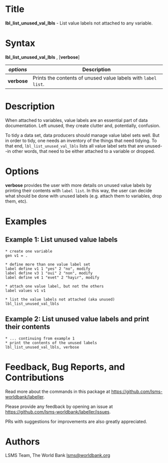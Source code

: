 # Title

__lbl_list_unused_val_lbls__ - List value labels not attached to any variable.

# Syntax

__lbl_list_unused_val_lbls__ , [__**v**erbose__]

| _options_ | Description |
|-----------|-------------|
| __**v**erbose__   | Prints the contents of unused value labels with `label list`.  |

# Description

When attached to variables, value labels are an essential part of data documentation. Left unused, they create clutter and, potentially, confusion.

To tidy a data set, data producers should manage value label sets well. 
But in order to tidy, one needs an inventory of the things that need tidying. To that end, `lbl_list_unused_val_lbls` lists all value label sets that are unused--in other words, that need to be either attached to a variable or dropped.

# Options

__**v**erbose__ provides the user with more details on unused value labels by printing their contents with `label list`. In this way, the user can decide what should be done with unused labels (e.g. attach them to variables, drop them, etc).

# Examples

## Example 1: List unused value labels

```
* create one variable
gen v1 = .

* define more than one value label set
label define v1 1 "yes" 2 "no", modify
label define v3 1 "oui" 2 "non", modify
label define v4 1 "evet" 2 "hayır", modify

* attach one value label, but not the others
label values v1 v1

* list the value labels not attached (aka unused)
lbl_list_unused_val_lbls
```

## Example 2: List unused value labels and print their contents

```
* ... continuing from example 1
* print the contents of the unused labels
lbl_list_unused_val_lbls, verbose
```

# Feedback, Bug Reports, and Contributions

Read more about the commands in this package at https://github.com/lsms-worldbank/labeller.

Please provide any feedback by opening an issue at https://github.com/lsms-worldbank/labeller/issues.

PRs with suggestions for improvements are also greatly appreciated.

# Authors

LSMS Team, The World Bank lsms@worldbank.org
